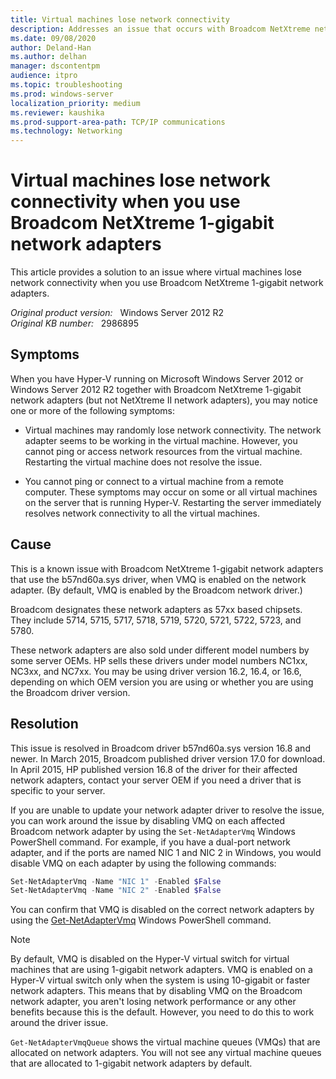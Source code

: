 ```yaml
---
title: Virtual machines lose network connectivity
description: Addresses an issue that occurs with Broadcom NetXtreme network adapters when you use them on a Hyper-V server.
ms.date: 09/08/2020
author: Deland-Han
ms.author: delhan
manager: dscontentpm
audience: itpro
ms.topic: troubleshooting
ms.prod: windows-server
localization_priority: medium
ms.reviewer: kaushika
ms.prod-support-area-path: TCP/IP communications
ms.technology: Networking
---
```

# Virtual machines lose network connectivity when you use Broadcom NetXtreme 1-gigabit network adapters

This article provides a solution to an issue where virtual machines lose network connectivity when you use Broadcom NetXtreme 1-gigabit network adapters.

_Original product version:_ &nbsp; Windows Server 2012 R2  
_Original KB number:_ &nbsp; 2986895

## Symptoms

When you have Hyper-V running on Microsoft Windows Server 2012 or Windows Server 2012 R2 together with Broadcom NetXtreme 1-gigabit network adapters (but not NetXtreme II network adapters), you may notice one or more of the following symptoms:

- Virtual machines may randomly lose network connectivity. The network adapter seems to be working in the virtual machine. However, you cannot ping or access network resources from the virtual machine. Restarting the virtual machine does not resolve the issue.

- You cannot ping or connect to a virtual machine from a remote computer. These symptoms may occur on some or all virtual machines on the server that is running Hyper-V. Restarting the server immediately resolves network connectivity to all the virtual machines.

## Cause

This is a known issue with Broadcom NetXtreme 1-gigabit network adapters that use the b57nd60a.sys driver, when VMQ is enabled on the network adapter. (By default, VMQ is enabled by the Broadcom network driver.)

Broadcom designates these network adapters as 57xx based chipsets. They include 5714, 5715, 5717, 5718, 5719, 5720, 5721, 5722, 5723, and 5780.

These network adapters are also sold under different model numbers by some server OEMs. HP sells these drivers under model numbers NC1xx, NC3xx, and NC7xx. You may be using driver version 16.2, 16.4, or 16.6, depending on which OEM version you are using or whether you are using the Broadcom driver version.

## Resolution

This issue is resolved in Broadcom driver b57nd60a.sys version 16.8 and newer. In March 2015, Broadcom published driver version 17.0 for download. In April 2015, HP published version 16.8 of the driver for their affected network adapters, contact your server OEM if you need a driver that is specific to your server.

If you are unable to update your network adapter driver to resolve the issue, you can work around the issue by disabling VMQ on each affected Broadcom network adapter by using the `Set-NetAdapterVmq` Windows PowerShell command. For example, if you have a dual-port network adapter, and if the ports are named NIC 1 and NIC 2 in Windows, you would disable VMQ on each adapter by using the following commands:

```powershell
Set-NetAdapterVmq -Name "NIC 1" -Enabled $False
Set-NetAdapterVmq -Name "NIC 2" -Enabled $False
```

You can confirm that VMQ is disabled on the correct network adapters by using the [Get-NetAdapterVmq](https://docs.microsoft.com/powershell/module/netadapter/get-netadaptervmq?view=win10-ps&preserve-view=true)  Windows PowerShell command.

> [!NOTE]
> By default, VMQ is disabled on the Hyper-V virtual switch for virtual machines that are using 1-gigabit network adapters. VMQ is enabled on a Hyper-V virtual switch only when the system is using 10-gigabit or faster network adapters. This means that by disabling VMQ on the Broadcom network adapter, you aren't losing network performance or any other benefits because this is the default. However, you need to do this to work around the driver issue.

`Get-NetAdapterVmqQueue` shows the virtual machine queues (VMQs) that are allocated on network adapters. You will not see any virtual machine queues that are allocated to 1-gigabit network adapters by default.
